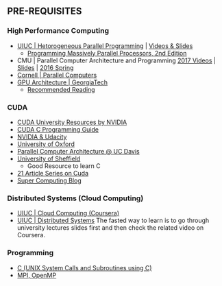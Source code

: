 ## PRE-REQUISITES 

### High Performance Computing 
- [UIUC | Hetorogeneous Parallel Programming](https://archive.org/details/academictorrents_8903d0871c652b96c7b29db738cea76902d65888/lectures/week1/Heterogeneous+Parallel+Programming+0.1+1.2+Introduction+to+Heterogeneous+Parallel+Computing.mp4) | [Videos & Slides](http://www.tsc.uc3m.es/~griosm/compartir/heterogeneous.html)
    - [Programming Massively Parallel Processors, 2nd Edition](https://booksite.elsevier.com/9780124159921/ls.php)
- CMU | Parallel Computer Architecture and Programming [2017 Videos](https://mediatech-stream.andrew.cmu.edu/Mediasite/Catalog/Full/d9502528c9724ad8b726f27a3a10c3a921) | [Slides](http://15418.courses.cs.cmu.edu/spring2017/lectures) | [2016 Spring](https://scs.hosted.panopto.com/Panopto/Pages/Sessions/List.aspx#folderID=%22f62c2297-de88-4e63-aff2-06641fa25e98%22&sortColumn=1&sortAscending=true)
- [Cornell | Parallel Computers](http://www.cs.cornell.edu/~bindel/class/cs5220-f11/lectures.html)
- [GPU Architecture | GeorgiaTech](http://ece8823-sy.ece.gatech.edu/)
    - [Recommended Reading](https://pdfs.semanticscholar.org/91ea/c3d098a7ddced56265fb58e5bf2f7c3f5228.pdf)

### CUDA
- [CUDA University Resources by NVIDIA](https://developer.nvidia.com/educators/existing-courses)
- [CUDA C Programming Guide](https://docs.nvidia.com/cuda/cuda-c-programming-guide/index.html)
- [NVIDIA & Udacity](https://classroom.udacity.com/courses/cs344)
- [University of Oxford](http://people.maths.ox.ac.uk/gilesm/cuda/)
- [Parallel Computer Architecture @ UC Davis](http://www.ece.ucdavis.edu/~jowens/171/)
- [University of Sheffield](http://paulrichmond.shef.ac.uk/teaching/COM4521/)
    - Good Resource to learn C
- [21 Article Series on Cuda](http://www.drdobbs.com/parallel/cuda-supercomputing-for-the-masses-part/207200659)
- [Super Computing Blog](http://supercomputingblog.com/cuda-tutorials/)

### Distributed Systems (Cloud Computing)
- [UIUC | Cloud Computing (Coursera)](https://www.coursera.org/specializations/cloud-computing)
- [UIUC | Distributed Systems](https://courses.engr.illinois.edu/cs425/fa2017/lectures.html)
The fasted way to learn is to go through university lectures slides first and then check the related video on Coursera.

### Programming 
- [C (UNIX System Calls and Subroutines using C)](http://users.cs.cf.ac.uk/Dave.Marshall/C/CE.html)
- [MPI, OpenMP](http://compsci.hunter.cuny.edu/~sweiss/course_materials/csci493.65/csci493.65_spr14.php)